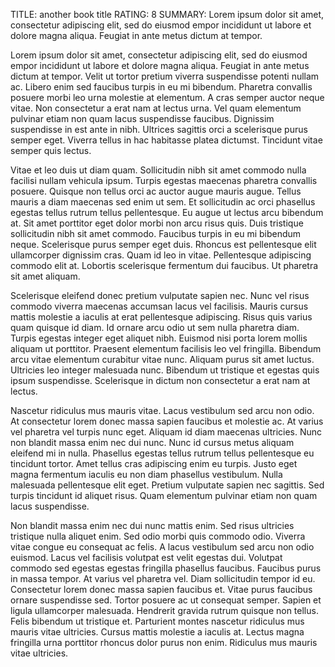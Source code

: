 TITLE: another book title
RATING: 8
SUMMARY: Lorem ipsum dolor sit amet, consectetur adipiscing elit, sed do eiusmod empor incididunt ut labore et dolore magna aliqua. Feugiat in ante metus dictum at tempor.

Lorem ipsum dolor sit amet, consectetur adipiscing elit, sed do eiusmod empor incididunt ut labore et dolore magna aliqua. Feugiat in ante metus dictum at tempor. Velit ut tortor pretium viverra suspendisse potenti nullam ac. Libero enim sed faucibus turpis in eu mi bibendum. Pharetra convallis posuere morbi leo urna molestie at elementum. A cras semper auctor neque vitae. Non consectetur a erat nam at lectus urna. Vel quam elementum pulvinar etiam non quam lacus suspendisse faucibus. Dignissim suspendisse in est ante in nibh. Ultrices sagittis orci a scelerisque purus semper eget. Viverra tellus in hac habitasse platea dictumst. Tincidunt vitae semper quis lectus.

Vitae et leo duis ut diam quam. Sollicitudin nibh sit amet commodo nulla facilisi nullam vehicula ipsum. Turpis egestas maecenas pharetra convallis posuere. Quisque non tellus orci ac auctor augue mauris augue. Tellus mauris a diam maecenas sed enim ut sem. Et sollicitudin ac orci phasellus egestas tellus rutrum tellus pellentesque. Eu augue ut lectus arcu bibendum at. Sit amet porttitor eget dolor morbi non arcu risus quis. Duis tristique sollicitudin nibh sit amet commodo. Faucibus turpis in eu mi bibendum neque. Scelerisque purus semper eget duis. Rhoncus est pellentesque elit ullamcorper dignissim cras. Quam id leo in vitae. Pellentesque adipiscing commodo elit at. Lobortis scelerisque fermentum dui faucibus. Ut pharetra sit amet aliquam.

Scelerisque eleifend donec pretium vulputate sapien nec. Nunc vel risus commodo viverra maecenas accumsan lacus vel facilisis. Mauris cursus mattis molestie a iaculis at erat pellentesque adipiscing. Risus quis varius quam quisque id diam. Id ornare arcu odio ut sem nulla pharetra diam. Turpis egestas integer eget aliquet nibh. Euismod nisi porta lorem mollis aliquam ut porttitor. Praesent elementum facilisis leo vel fringilla. Bibendum arcu vitae elementum curabitur vitae nunc. Aliquam purus sit amet luctus. Ultricies leo integer malesuada nunc. Bibendum ut tristique et egestas quis ipsum suspendisse. Scelerisque in dictum non consectetur a erat nam at lectus.

Nascetur ridiculus mus mauris vitae. Lacus vestibulum sed arcu non odio. At consectetur lorem donec massa sapien faucibus et molestie ac. At varius vel pharetra vel turpis nunc eget. Aliquam id diam maecenas ultricies. Nunc non blandit massa enim nec dui nunc. Nunc id cursus metus aliquam eleifend mi in nulla. Phasellus egestas tellus rutrum tellus pellentesque eu tincidunt tortor. Amet tellus cras adipiscing enim eu turpis. Justo eget magna fermentum iaculis eu non diam phasellus vestibulum. Nulla malesuada pellentesque elit eget. Pretium vulputate sapien nec sagittis. Sed turpis tincidunt id aliquet risus. Quam elementum pulvinar etiam non quam lacus suspendisse.

Non blandit massa enim nec dui nunc mattis enim. Sed risus ultricies tristique nulla aliquet enim. Sed odio morbi quis commodo odio. Viverra vitae congue eu consequat ac felis. A lacus vestibulum sed arcu non odio euismod. Lacus vel facilisis volutpat est velit egestas dui. Volutpat commodo sed egestas egestas fringilla phasellus faucibus. Faucibus purus in massa tempor. At varius vel pharetra vel. Diam sollicitudin tempor id eu. Consectetur lorem donec massa sapien faucibus et. Vitae purus faucibus ornare suspendisse sed. Tortor posuere ac ut consequat semper. Sapien et ligula ullamcorper malesuada. Hendrerit gravida rutrum quisque non tellus. Felis bibendum ut tristique et. Parturient montes nascetur ridiculus mus mauris vitae ultricies. Cursus mattis molestie a iaculis at. Lectus magna fringilla urna porttitor rhoncus dolor purus non enim. Ridiculus mus mauris vitae ultricies.